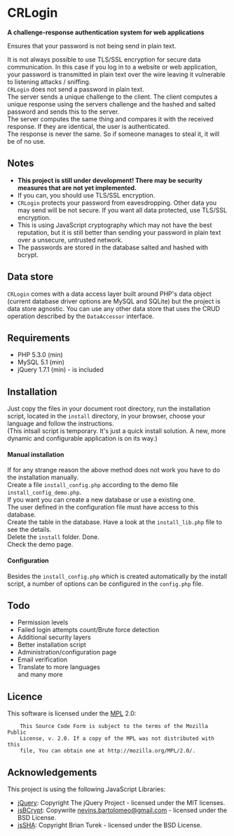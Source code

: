 CRLogin
=========


**A challenge-response authentication system for web applications**  

Ensures that your password is not being send in plain text.  

It is not always possible to use TLS/SSL encryption for secure data communication. In this case if you log in to a website or web application, your password is transmitted in plain text over the wire leaving it vulnerable to listening attacks / sniffing.  
`CRLogin` does not send a password in plain text.  
The server sends a unique challenge to the client. The client computes a unique response using the servers challenge and the hashed and salted password and sends this to the server.   
The server computes the same thing and compares it with the received response. If they are identical, the user is authenticated.  
The response is never the same. So if someone manages to steal it, it will be of no use.



## Notes ##
* **This project is still under development! There may be security measures that are not yet implemented.**
* If you can, you should use TLS/SSL encryption.
* `CRLogin` protects your password from eavesdropping. Other data you may send will be not secure.
If you want all data protected, use TLS/SSL encryption.
* This is using JavaScript cryptography which may not have the best reputation, but it is still better than sending your password in plain text over a unsecure, untrusted network.
* The passwords are stored in the database salted and hashed with bcrypt.

## Data store ##
`CRLogin` comes with a data access layer built around PHP's data object (current database driver options are MySQL and SQLite) but the project is data store agnostic. You can use any other data store that uses the CRUD operation described by the `DataAccessor` interface.

## Requirements ##
*   PHP 5.3.0 (min)
*   MySQL 5.1 (min)
*   jQuery 1.7.1 (min) - is included


## Installation ##
Just copy the files in your document root directory,
run the installation script, located in the `install` directory, in your browser, choose your language and follow the instructions.  
(This intsall script is temporary. It's just a quick install solution.
A new, more dynamic and configurable application is on its way.)

#### Manual installation ####

If for any strange reason the above method does not work you have to do the installation manually.  
Create a file `install_config.php` according to the demo file `install_config_demo.php`.  
If you want you can create a new database or use a existing one.   
The user defined in the configuration file must have access to this database.  
Create the table in the database. Have a look at the `install_lib.php` file to see the details.  
Delete the `install` folder. Done.  
Check the demo page.

#### Configuration ####

Besides the `install_config.php` which is created automatically by the install script, a number of options can be configured in the `config.php` file.

## Todo ##

* Permission levels
* Failed login attempts count/Brute force detection
* Additional security layers
* Better installation script
* Administration/configuration page 
* Email verification
* Translate to more languages   
and many more

## Licence ##
This software is licensed under the [MPL](http://www.mozilla.org/MPL/2.0/) 2.0:
```
    This Source Code Form is subject to the terms of the Mozilla Public
    License, v. 2.0. If a copy of the MPL was not distributed with this
    file, You can obtain one at http://mozilla.org/MPL/2.0/.
```

## Acknowledgements ##
This project is using the following JavaScript Libraries:  
  
* [jQuery](http://jquery.com/): Copyright The jQuery Project - licensed under the MIT licenses.
* [jsBCrypt](http://code.google.com/p/javascript-bcrypt/): Copywrite nevins.bartolomeo@gmail.com - licensed under the BSD License. 
* [jsSHA](http://caligatio.github.io/jsSHA/): Copyright Brian Turek - licensed under the BSD License.